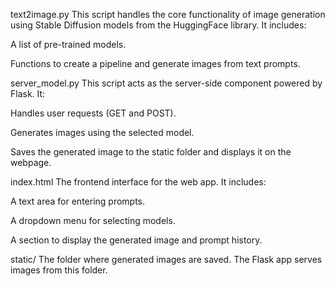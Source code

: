text2image.py
This script handles the core functionality of image generation using Stable Diffusion models from the HuggingFace library. It includes:

A list of pre-trained models.

Functions to create a pipeline and generate images from text prompts.

server_model.py
This script acts as the server-side component powered by Flask. It:

Handles user requests (GET and POST).

Generates images using the selected model.

Saves the generated image to the static folder and displays it on the webpage.

index.html
The frontend interface for the web app. It includes:

A text area for entering prompts.

A dropdown menu for selecting models.

A section to display the generated image and prompt history.

static/
The folder where generated images are saved. The Flask app serves images from this folder.
